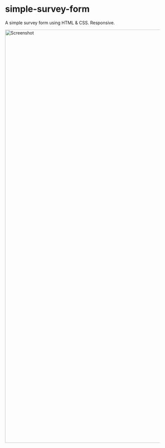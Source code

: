 # simple-survey-form

A simple survey form using HTML & CSS. Responsive.

<img width="1343" alt="Screenshot" src="https://github.com/vickneee/simple-survey-form/assets/93821265/c4218881-43aa-42e2-81c8-6a5fe08a12ab">
